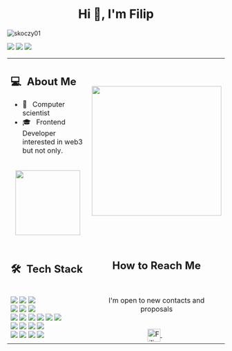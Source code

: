 <h1 align="center">Hi 👋, I'm Filip</h1>

<p align="left"> <img src="https://komarev.com/ghpvc/?username=skoczy01&label=Profile%20views&color=0e75b6&style=flat" alt="skoczy01" /> </p>
<p align="left"> <img src="https://img.shields.io/badge/-filip.skoczylas00@icloud.com-05122A?style=flat&logo=icloud"/> 
  <img src="https://img.shields.io/badge/-skoczy_3145-05122A?style=flat&logo=discord"/>
  <img src="https://img.shields.io/badge/-Wroc%C5%82aw-05122A?style=flat&logo=googlemaps"/></p>
<table>
  <tr>
    <td>
      <h2> 💻 &nbsp;About Me </h2>
       <ul>
        <li>👑 &nbsp; Computer scientist </li>
        <li>🎓 &nbsp; Frontend Developer interested in web3 but not only.</li>
       </ul>
       <p align="center">
         <br>
        <img height="150em" src="https://github-readme-stats-eight-theta.vercel.app/api?username=skoczy01&show_icons=true&theme=algolia&include_all_commits=true&count_private=true"/>
        </p>
    </td>
    <td>
     <p align="center">
        <img height="300em" src="https://external-content.duckduckgo.com/iu/?u=https%3A%2F%2Fimages.yourstory.com%2Fproduction%2Fdocument_image%2Fmystoryimage%2Fy8km26zg-becoming-a-web-developer-in-2016.jpg%3Ffm%3Dpng%26auto%3Dformat&f=1&nofb=1"/>
     </p>
    </td>
  </tr>
  <tr>
   <td>
     <h2> 🛠 &nbsp;Tech Stack</h2>
     <br>
     <img src="https://img.shields.io/badge/-HTML5-05122A?style=flat&logo=html5"/>
     <img src="https://img.shields.io/badge/-CSS-05122A?style=flat&logo=css3"/>
     <img src="https://img.shields.io/badge/-Sass-05122A?style=flat&logo=sass"/>
     <br>
     <img src="https://img.shields.io/badge/-JavaScript-05122A?style=flat&logo=javascript"/>
     <img src="https://img.shields.io/badge/-API-05122A?style=flat&logo=javascript"/>
     <img src="https://img.shields.io/badge/-Typescript-05122A?style=flat&logo=typescript"/>
     <br>
     <img src="https://img.shields.io/badge/-React-05122A?style=flat&logo=react"/>
     <img src="https://img.shields.io/badge/-React%20Router-05122A?style=flat&logo=react"/>
     <img src="https://img.shields.io/badge/-React%20Transition%20Group-05122A?style=flat&logo=react"/>
     <img src="https://img.shields.io/badge/-React%20Redux-05122A?style=flat&logo=redux"/>
     <img src="https://img.shields.io/badge/-Next.js-05122A?style=flat&logo=next.js"/>
     <img src="https://img.shields.io/badge/-Vite-05122A?style=flat&logo=vite"/>
     <br>
     <img src="https://img.shields.io/badge/-BEM-05122A?style=flat&logo=bem"/>
     <img src="https://img.shields.io/badge/-RWD-05122A?style=flat&logo=css3" />
     <img src="https://img.shields.io/badge/-Git-05122A?style=flat&logo=git"/>
     <img src="https://img.shields.io/badge/-Github-05122A?style=flat&logo=github"/>
     <br>
     <img src="https://img.shields.io/badge/-Figma-05122A?style=flat&logo=figma"/>
     <img src="https://img.shields.io/badge/-Firebase-05122A?style=flat&logo=firebase"/>
     <img src="https://img.shields.io/badge/-VS%20Code-05122A?style=flat&logo=visualstudiocode"/>
     <img src="https://img.shields.io/badge/-NPM-05122A?style=flat&logo=npm"/>
   </td>
   <td>
    <div align="center">
      <h2><b>How to Reach Me</b></h2>
      <br>
      <p>I'm open to new contacts and proposals
      </p>
      <br>
      <a href="https://www.linkedin.com/in/filipskoczylas/" >
      <img align="center" alt="Filip | LinkedIn" width="30em" src="https://www.svgrepo.com/show/9911/linkedin.svg" />
      </a> &nbsp;&nbsp;
      <br>
    </div>
   </td>
  </tr>
</table>

